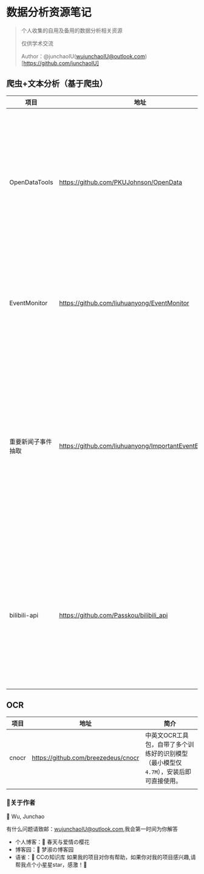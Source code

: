 # 数据分析资源笔记

> 个人收集的自用及备用的数据分析相关资源
>
> 仅供学术交流
>
> Author：@junchaoIU(wujunchaoIU@outlook.com)[https://github.com/junchaoIU]

## 爬虫+文本分析（基于爬虫）

| 项目               | 地址                                                   | 简介                                                         |
| ------------------ | ------------------------------------------------------ | ------------------------------------------------------------ |
| OpenDataTools      | https://github.com/PKUJohnson/OpenData                 | 开源的数据提取工具，专注在各类网站上爬取数据，并通过简单易用的API方式使用，尤其是金融投资数据 |
| EventMonitor       | https://github.com/liuhuanyong/EventMonitor            | 基于给定事件关键词，采集事件资讯，对事件进行挖掘和分析。     |
| 重要新闻子事件抽取 | https://github.com/liuhuanyong/ImportantEventExtractor | 针对某一事件话题下的新闻报道集合，通过使用docrank算法，对新闻报道进行重要性识别，并通过新闻报道时间挑选出时间线上重要新闻。 |
| bilibili-api       | https://github.com/Passkou/bilibili_api                | 一个用 Python 写的调用Bilibili各种 API 的库， 范围涵盖视频、音频、直播、动态、专栏、用户、番剧等。 |

## OCR

| 项目  | 地址                                | 简介                                                         |
| ----- | ----------------------------------- | ------------------------------------------------------------ |
| cnocr | https://github.com/breezedeus/cnocr | 中英文OCR工具包，自带了多个训练好的识别模型（最小模型仅 `4.7M`），安装后即可直接使用。 |
|       |                                     |                                                              |


### 🌸关于作者
🍧 Wu, Junchao

有什么问题请致邮：wujunchaoIU@outlook.com,我会第一时间为你解答

- 个人博客：🌸 春天与爱情の樱花
- 博客园：🌸 梦淑の博客园
- 语雀：🌸 CCの知识库
如果我的项目对你有帮助，如果你对我的项目感兴趣,请帮我点个小星星star，感激！🍉
